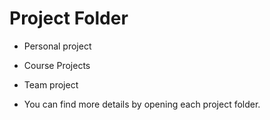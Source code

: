 # Project Folder

* Personal project
* Course Projects
* Team project

* You can find more details by opening each project folder.
